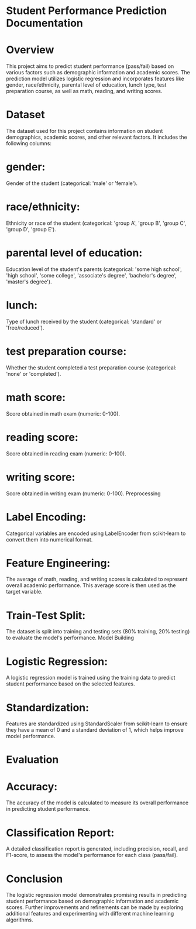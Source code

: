 # Student Performance Prediction Documentation
# Overview
This project aims to predict student performance (pass/fail) based on various factors such as demographic information and academic scores. The prediction model utilizes logistic regression and incorporates features like gender, race/ethnicity, parental level of education, lunch type, test preparation course, as well as math, reading, and writing scores.

# Dataset
The dataset used for this project contains information on student demographics, academic scores, and other relevant factors. It includes the following columns:

# gender: 
Gender of the student (categorical: 'male' or 'female').
# race/ethnicity:
Ethnicity or race of the student (categorical: 'group A', 'group B', 'group C', 'group D', 'group E').
# parental level of education:
Education level of the student's parents (categorical: 'some high school', 'high school', 'some college', 'associate's degree', 'bachelor's degree', 'master's degree').
# lunch: 
Type of lunch received by the student (categorical: 'standard' or 'free/reduced').
# test preparation course: 
Whether the student completed a test preparation course (categorical: 'none' or 'completed').
# math score: 
Score obtained in math exam (numeric: 0-100).
# reading score: 
Score obtained in reading exam (numeric: 0-100).
# writing score:
Score obtained in writing exam (numeric: 0-100).
Preprocessing
# Label Encoding:
Categorical variables are encoded using LabelEncoder from scikit-learn to convert them into numerical format.
# Feature Engineering: 
The average of math, reading, and writing scores is calculated to represent overall academic performance. This average score is then used as the target variable.
# Train-Test Split:
The dataset is split into training and testing sets (80% training, 20% testing) to evaluate the model's performance.
Model Building

# Logistic Regression:
A logistic regression model is trained using the training data to predict student performance based on the selected features.
# Standardization:
Features are standardized using StandardScaler from scikit-learn to ensure they have a mean of 0 and a standard deviation of 1, which helps improve model performance.
# Evaluation
# Accuracy: 
The accuracy of the model is calculated to measure its overall performance in predicting student performance.
# Classification Report:
A detailed classification report is generated, including precision, recall, and F1-score, to assess the model's performance for each class (pass/fail).
# Conclusion
The logistic regression model demonstrates promising results in predicting student performance based on demographic information and academic scores. Further improvements and refinements can be made by exploring additional features and experimenting with different machine learning algorithms.
